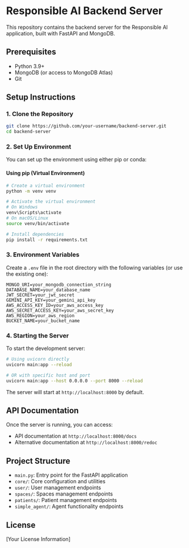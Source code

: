 # Responsible AI Backend Server

This repository contains the backend server for the Responsible AI application, built with FastAPI and MongoDB.

## Prerequisites

- Python 3.9+
- MongoDB (or access to MongoDB Atlas)
- Git

## Setup Instructions

### 1. Clone the Repository

```bash
git clone https://github.com/your-username/backend-server.git
cd backend-server
```

### 2. Set Up Environment

You can set up the environment using either pip or conda:

#### Using pip (Virtual Environment)

```bash
# Create a virtual environment
python -m venv venv

# Activate the virtual environment
# On Windows
venv\Scripts\activate
# On macOS/Linux
source venv/bin/activate

# Install dependencies
pip install -r requirements.txt
```

### 3. Environment Variables

Create a `.env` file in the root directory with the following variables (or use the existing one):

```
MONGO_URI=your_mongodb_connection_string
DATABASE_NAME=your_database_name
JWT_SECRET=your_jwt_secret
GEMINI_API_KEY=your_gemini_api_key
AWS_ACCESS_KEY_ID=your_aws_access_key
AWS_SECRET_ACCESS_KEY=your_aws_secret_key
AWS_REGION=your_aws_region
BUCKET_NAME=your_bucket_name
```

### 4. Starting the Server

To start the development server:

```bash
# Using uvicorn directly
uvicorn main:app --reload

# OR with specific host and port
uvicorn main:app --host 0.0.0.0 --port 8000 --reload
```

The server will start at `http://localhost:8000` by default.

## API Documentation

Once the server is running, you can access:

- API documentation at `http://localhost:8000/docs`
- Alternative documentation at `http://localhost:8000/redoc`

## Project Structure

- `main.py`: Entry point for the FastAPI application
- `core/`: Core configuration and utilities
- `user/`: User management endpoints
- `spaces/`: Spaces management endpoints
- `patients/`: Patient management endpoints
- `simple_agent/`: Agent functionality endpoints

## License

[Your License Information]
